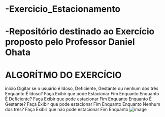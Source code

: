 # -Exercicio_Estacionamento
# -Repositório destinado ao Exercício proposto pelo Professor Daniel Ohata
# ALGORÍTMO DO EXERCÍCIO
inicio
Digitar se o usuário é Idoso, Deficiente, Gestante ou nenhum dos três
Enquanto É Idoso? Faça
     Exibir que pode Estacionar
Fim Enquanto
Enquanto É Deficiente? Faça
     Exibir que pode estacionar
Fim Enquanto
Enquanto É Gestante? Faça
     Exibir que pode estacionar
Fim Enquanto
Enquanto Nenhum dos três? Faça
     Exibir que não pode estacionar
Fim Enquanto
![image](https://user-images.githubusercontent.com/103973577/169919625-d20b0474-c049-439d-a262-9511a8e0fb67.png)
